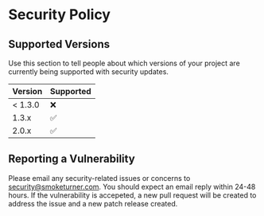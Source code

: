 # Security Policy

## Supported Versions

Use this section to tell people about which versions of your project are
currently being supported with security updates.

| Version | Supported          |
| ------- | ------------------ |
| < 1.3.0 | :x:                |
| 1.3.x   | :white_check_mark: |
| 2.0.x   | :white_check_mark: |

## Reporting a Vulnerability

Please email any security-related issues or concerns to security@smoketurner.com.
You should expect an email reply within 24-48 hours. If the vulnerability is accepeted,
a new pull request will be created to address the issue and a new patch release
created.
